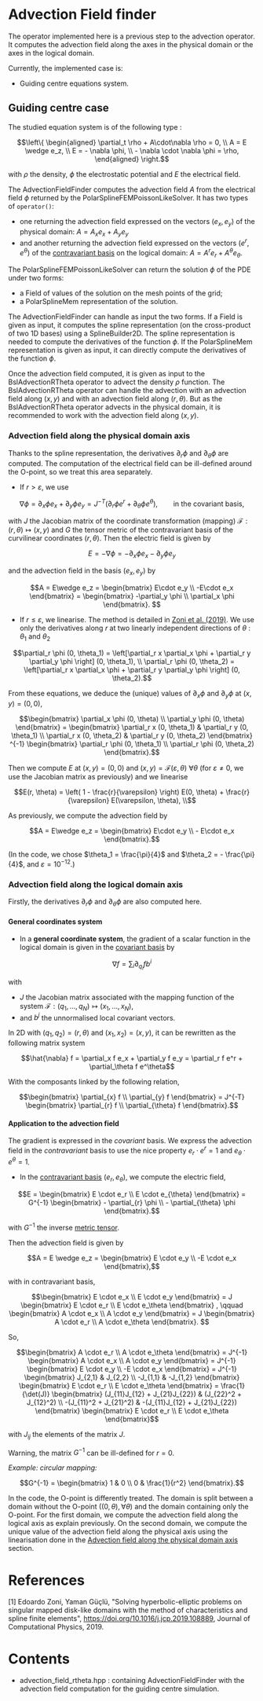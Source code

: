 # Advection Field finder

The operator implemented here is a previous step to the advection operator.
It computes the advection field along the axes in the physical domain or the axes in the logical domain.

Currently, the implemented case is:

* Guiding centre equations system.

## Guiding centre case

The studied equation system is of the following type :

```math
\left\{
\begin{aligned}
\partial_t \rho + A\cdot\nabla \rho = 0, \\
A = E \wedge e_z, \\
E = - \nabla  \phi, \\
- \nabla \cdot \nabla \phi = \rho,
\end{aligned}
\right.
```

with $`\rho`$ the density, $`\phi`$ the electrostatic potential and $`E`$ the electrical field.

The AdvectionFieldFinder computes the advection field $`A`$ from the electrical field $`\phi`$ returned by the PolarSplineFEMPoissonLikeSolver.
It has two types of `operator()`:

* one returning the advection field expressed on the vectors $`(e_x, e_y)`$ of the physical domain: $`A = A_x e_x + A_y e_y`$
* and another returning the advection field expressed on the vectors $`(e^r, e^\theta)`$ of the [contravariant basis](#docs_mathematical_and_physical_conventions) on the logical domain: $`A = A^r e_r + A^\theta e_\theta`$.

The PolarSplineFEMPoissonLikeSolver can return the solution $`\phi`$ of the PDE under two forms:

* a Field of values of the solution on the mesh points of the grid;
* a PolarSplineMem representation of the solution.

The AdvectionFieldFinder can handle as input the two forms.
If a Field is given as input, it computes the spline representation (on the cross-product of two 1D bases) using a SplineBuilder2D.
The spline representation is needed to compute the derivatives of the function $`\phi`$.
If the PolarSplineMem representation is given as input, it can directly compute the derivatives of the function $`\phi`$.

Once the advection field computed, it is given as input to the BslAdvectionRTheta operator to advect the density $`\rho`$ function.
The BslAdvectionRTheta operator can handle the advection with an advection field along $`(x,y)`$ and with an advection field along $`(r,\theta)`$.
But as the BslAdvectionRTheta operator advects in the physical domain, it is recommended to work with the advection field along $`(x,y)`$.

### Advection field along the physical domain axis

Thanks to the spline representation, the derivatives $`\partial_r \phi`$ and $`\partial_\theta \phi`$ are computed.
The computation of the electrical field can be ill-defined around the O-point, so we treat this area separately.

* If $`r > \varepsilon`$, we use

```math
\nabla \phi
= \partial_x \phi e_x + \partial_y \phi e_y 
= J^{-T}(\partial_r \phi e^r + \partial_\theta \phi e^\theta), 
\qquad 
\text{in the covariant basis,}
```

with $`J`$  the Jacobian matrix  of the coordinate transformation (mapping) $`\mathcal{F}: (r,\theta)\mapsto(x,y)`$ and *G* the tensor metric of the contravariant basis of the curvilinear coordinates $`(r,\theta)`$.
Then the electric field is given by

```math
E = -\nabla \phi
= - \partial_x \phi e_x - \partial_y \phi e_y 
```

and the advection field in the basis $`(e_x, e_y)`$ by

```math
A = E\wedge e_z 
= 
\begin{bmatrix}
     E\cdot e_y  \\
    -E\cdot e_x 
\end{bmatrix} 
= 
\begin{bmatrix}
    -\partial_y \phi \\
     \partial_x \phi
\end{bmatrix}. 
```

* If $`r \leq \varepsilon`$, we linearise. The method is detailed in [Zoni et al. (2019)](#zoni). We use only the derivatives along $`r`$ at two linearly independent directions of $`\theta`$ : $`\theta_1`$ and $`\theta_2`$

```math
\partial_r \phi (0, \theta_1) = \left[\partial_r x  \partial_x \phi + \partial_r y  \partial_y \phi \right] (0, \theta_1), \\
\partial_r \phi (0, \theta_2) = \left[\partial_r x  \partial_x \phi + \partial_r y  \partial_y \phi \right] (0, \theta_2).
```

From these equations, we deduce the (unique) values of $`\partial_x\phi`$ and $`\partial_y\phi`$ at $`(x,y) = (0,0)`$,

```math
\begin{bmatrix}
    \partial_x \phi (0, \theta) \\
    \partial_y \phi (0, \theta)
\end{bmatrix}
 = 
 \begin{bmatrix}
    \partial_r x (0, \theta_1)  & \partial_r y (0, \theta_1) \\
    \partial_r x (0, \theta_2)  & \partial_r y (0, \theta_2)
\end{bmatrix} ^{-1}
\begin{bmatrix}
    \partial_r \phi (0, \theta_1) \\
    \partial_r \phi (0, \theta_2)
\end{bmatrix}.
```

Then we compute $`E`$ at $`(x,y) = (0,0)`$ and $`(x,y) = \mathcal{F}(\varepsilon,\theta)`$ $`\forall \theta`$ (for $`\varepsilon\neq 0`$, we use the Jacobian matrix as previously) and we linearise

```math
E(r, \theta) = \left( 1 - \frac{r}{\varepsilon} \right)  E(0, \theta) + \frac{r}{\varepsilon} E(\varepsilon, \theta), \\
```

As previously, we compute the advection field by

```math
A = E\wedge e_z 
= 
\begin{bmatrix}
      E\cdot e_y  \\
    - E\cdot e_x 
\end{bmatrix}.
```

(In the code, we chose $`\theta_1 = \frac{\pi}{4}`$ and $`\theta_2  = - \frac{\pi}{4}`$, and $\varepsilon = 10^{-12}$.)

### Advection field along the logical domain axis

Firstly, the derivatives $`\partial_r \phi`$ and $`\partial_\theta \phi`$ are also computed here.

#### General coordinates system

* In a **general coordinate system**, the gradient of a scalar function in the logical domain is given in the [covariant basis](#docs_mathematical_and_physical_conventions) by

```math
\nabla f = \sum_i \partial_{q_i} f b^i
```

with

* $`J`$ the Jacobian matrix associated with the mapping function of the system $`\mathcal{F}:(q_1,..., q_N)\mapsto(x_1, ..., x_N)`$,
* and $`b^j`$ the unnormalised local covariant vectors.

In 2D with $`(q_1, q_2) = (r,\theta)`$ and $`(x_1, x_2) = (x,y)`$, it can be rewritten as the following matrix system

```math
\hat{\nabla} f 
= \partial_x f e_x + \partial_y f e_y
= \partial_r f e^r + \partial_\theta f e^\theta
```

With the composants linked by the following relation,

```math
\begin{bmatrix}
    \partial_{x} f \\
    \partial_{y} f
\end{bmatrix}
= 
J^{-T}
\begin{bmatrix}
    \partial_{r} f \\
    \partial_{\theta} f
\end{bmatrix}.
```

#### Application to the advection field

The gradient is expressed in the *covariant* basis. We express the advection field in the *contravariant* basis to use the nice property $`e_r\cdot e^r = 1`$ and $`e_\theta\cdot e^\theta = 1`$.

* In the [contravariant basis](#docs_mathematical_and_physical_coneventions) $`(e_r, e_\theta)`$,
we compute the electric field,

```math
E
= 
\begin{bmatrix}
    E \cdot e_r \\
    E \cdot e_{\theta}
\end{bmatrix}
= 
G^{-1}
\begin{bmatrix}
    - \partial_{r} \phi \\
    - \partial_{\theta} \phi
\end{bmatrix}.
```

with $`G^{-1}`$ the inverse [metric tensor](#docs_mathematical_and_physical_coneventions__Metric_tensor).

Then the advection field is given by

```math
A = E \wedge e_z = 
\begin{bmatrix}
     E \cdot e_y \\
    -E \cdot e_x
\end{bmatrix},
```

with in contravariant basis,

```math
\begin{bmatrix}
    E \cdot e_x \\
    E \cdot e_y
\end{bmatrix}
= 
J
\begin{bmatrix}
    E \cdot e_r \\
    E \cdot e_\theta
\end{bmatrix} ,
\qquad
\begin{bmatrix}
    A \cdot e_x \\
    A \cdot e_y
\end{bmatrix}
= 
J
\begin{bmatrix}
    A \cdot e_r \\
    A \cdot e_\theta
\end{bmatrix}. 
```

So,

```math
\begin{bmatrix}
    A \cdot e_r \\
    A \cdot e_\theta
\end{bmatrix}
= J^{-1}
\begin{bmatrix}
    A \cdot e_x \\
    A \cdot e_y
\end{bmatrix}
= J^{-1}
\begin{bmatrix}
     E \cdot e_y \\
    -E \cdot e_x
\end{bmatrix}
= J^{-1}
\begin{bmatrix}
    J_{2,1} & J_{2,2} \\
    -J_{1,1} & -J_{1,2}
\end{bmatrix}
\begin{bmatrix}
    E \cdot e_r \\
    E \cdot e_\theta
\end{bmatrix}
= \frac{1}{\det(J)}
\begin{bmatrix}
    (J_{11}J_{12} + J_{21}J_{22})  &  (J_{22}^2 + J_{12}^2) \\
    -(J_{11}^2 + J_{21}^2)         & -(J_{11}J_{12} + J_{21}J_{22})
\end{bmatrix}
\begin{bmatrix}
    E \cdot e_r \\
    E \cdot e_\theta
\end{bmatrix}
```

with $`J_{ij}`$ the elements of the matrix *J*.

Warning, the matrix $`G^{-1}`$ can be ill-defined for $r = 0$.

*Example: circular mapping:*

```math
G^{-1}
= 
\begin{bmatrix}
    1 & 0 \\
    0 & \frac{1}{r^2}
\end{bmatrix}.
```

In the code, the O-point is differently treated. The domain is split between a domain without the O-point ($`(0,\theta), \forall \theta`$) and the domain containing only the O-point. For the first domain, we compute the advection field along the logical axis as explain previously. On the second domain, we compute the unique value of the advection field along the physical axis using the linearisation done in the [Advection field along the physical domain axis](#src_geometryRTheta_advection_field__Guiding_centre_case) section.

# References

<a name="zoni"></a> [1] Edoardo Zoni, Yaman Güçlü, "Solving hyperbolic-elliptic problems on singular mapped disk-like domains with the
method of characteristics and spline finite elements", <https://doi.org/10.1016/j.jcp.2019.108889>, Journal of Computational Physics, 2019.

# Contents

* advection\_field\_rtheta.hpp : containing AdvectionFieldFinder with the advection field computation for the guiding centre simulation.
